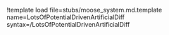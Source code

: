 !template load file=stubs/moose_system.md.template name=LotsOfPotentialDrivenArtificialDiff syntax=/LotsOfPotentialDrivenArtificialDiff